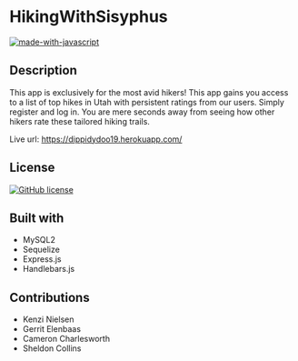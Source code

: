 # HikingWithSisyphus

[![made-with-javascript](https://img.shields.io/badge/Made%20with-JavaScript-1f425f.svg)](https://www.javascript.com)


## Description 

This app is exclusively for the most avid hikers! This app gains you access to a list of top hikes in Utah with persistent ratings from our users. Simply register and log in. You are mere seconds away from seeing how other hikers rate these tailored hiking trails.

Live url:
https://dippidydoo19.herokuapp.com/

## License


[![GitHub license](https://img.shields.io/github/license/Naereen/StrapDown.js.svg)](https://github.com/Naereen/StrapDown.js/blob/master/LICENSE)


## Built with
* MySQL2
* Sequelize
* Express.js
* Handlebars.js


## Contributions

* Kenzi Nielsen
* Gerrit Elenbaas
* Cameron Charlesworth
* Sheldon Collins
